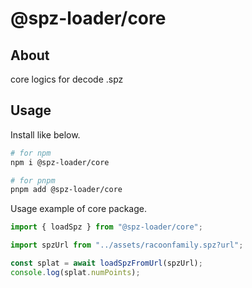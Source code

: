 # @spz-loader/core

## About

core logics for decode .spz

## Usage

Install like below.

```sh
# for npm
npm i @spz-loader/core

# for pnpm
pnpm add @spz-loader/core
```

Usage example of core package.

```ts
import { loadSpz } from "@spz-loader/core";

import spzUrl from "../assets/racoonfamily.spz?url";

const splat = await loadSpzFromUrl(spzUrl);
console.log(splat.numPoints);
```
